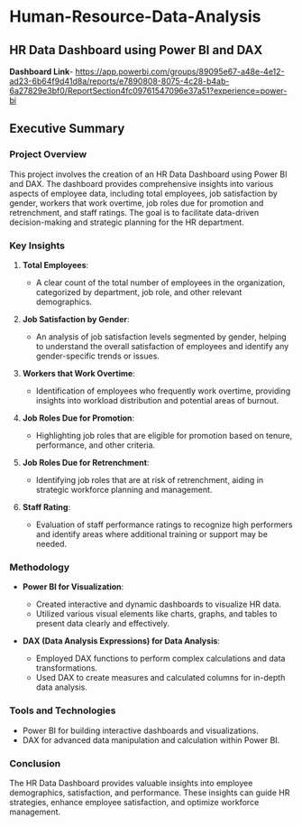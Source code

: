# Human-Resource-Data-Analysis

## HR Data Dashboard using Power BI and DAX
**Dashboard Link**-  https://app.powerbi.com/groups/89095e67-a48e-4e12-ad23-6b64f9d41d8a/reports/e7890808-8075-4c28-b4ab-6a27829e3bf0/ReportSection4fc09761547096e37a51?experience=power-bi
## Executive Summary

### Project Overview
This project involves the creation of an HR Data Dashboard using Power BI and DAX. The dashboard provides comprehensive insights into various aspects of employee data, including total employees, job satisfaction by gender, workers that work overtime, job roles due for promotion and retrenchment, and staff ratings. The goal is to facilitate data-driven decision-making and strategic planning for the HR department.

### Key Insights

1. **Total Employees**:
   - A clear count of the total number of employees in the organization, categorized by department, job role, and other relevant demographics.

2. **Job Satisfaction by Gender**:
   - An analysis of job satisfaction levels segmented by gender, helping to understand the overall satisfaction of employees and identify any gender-specific trends or issues.

3. **Workers that Work Overtime**:
   - Identification of employees who frequently work overtime, providing insights into workload distribution and potential areas of burnout.

4. **Job Roles Due for Promotion**:
   - Highlighting job roles that are eligible for promotion based on tenure, performance, and other criteria.

5. **Job Roles Due for Retrenchment**:
   - Identifying job roles that are at risk of retrenchment, aiding in strategic workforce planning and management.

6. **Staff Rating**:
   - Evaluation of staff performance ratings to recognize high performers and identify areas where additional training or support may be needed.

### Methodology
- **Power BI for Visualization**:
  - Created interactive and dynamic dashboards to visualize HR data.
  - Utilized various visual elements like charts, graphs, and tables to present data clearly and effectively.

- **DAX (Data Analysis Expressions) for Data Analysis**:
  - Employed DAX functions to perform complex calculations and data transformations.
  - Used DAX to create measures and calculated columns for in-depth data analysis.

### Tools and Technologies
- Power BI for building interactive dashboards and visualizations.
- DAX for advanced data manipulation and calculation within Power BI.

### Conclusion
The HR Data Dashboard provides valuable insights into employee demographics, satisfaction, and performance. These insights can guide HR strategies, enhance employee satisfaction, and optimize workforce management.

